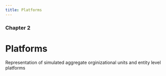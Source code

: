 ```yaml
---
title: Platforms
---
```


### Chapter 2

# Platforms

Representation of simulated aggregate orginizational units and entity level platforms
